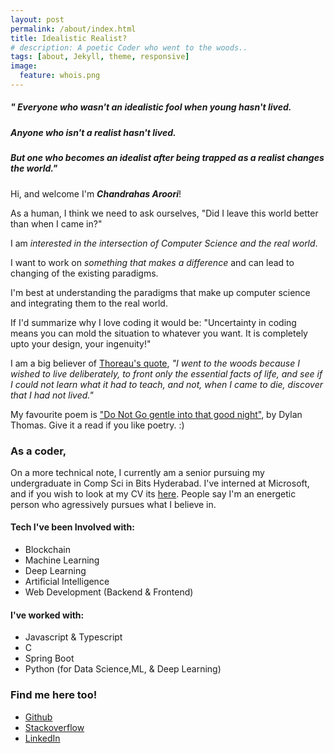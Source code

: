 ```yaml
---
layout: post
permalink: /about/index.html
title: Idealistic Realist?
# description: A poetic Coder who went to the woods..
tags: [about, Jekyll, theme, responsive]
image:
  feature: whois.png
---
```


##### " Everyone who wasn't an idealistic fool when young hasn't lived.
##### Anyone who isn't a realist hasn't lived.
##### But one who becomes an idealist after being trapped as a realist changes the world."

Hi, and welcome I'm ***Chandrahas Aroori***!

As a human, I think we need to ask ourselves, "Did I leave this world better than when I came in?"

I am *interested in the intersection of Computer Science and the real world*.

I want to work on *something that makes a difference* and can lead to changing of the existing paradigms.

I'm best at understanding the paradigms that make up computer science and integrating them to the real world.

If I'd summarize why I love coding it would be: "Uncertainty in coding means you can mold the situation to whatever you want. It is completely upto your design, your ingenuity!"

I am a big believer of [Thoreau's quote](https://www.goodreads.com/quotes/2690-i-went-to-the-woods-because-i-wished-to-live), *"I went to the woods because I wished to live deliberately, to front only the essential facts of life, and see if I could not learn what it had to teach, and not, when I came to die, discover that I had not lived."*

My favourite poem is ["Do Not Go gentle into that good night"](https://poets.org/poem/do-not-go-gentle-good-night), by Dylan Thomas. Give it a read if you like poetry. :)

### As a coder,

On a more technical note, I currently am a senior pursuing my undergraduate in Comp Sci in Bits Hyderabad. I've interned at Microsoft, and if you wish to look at my CV its [here](https://exorust.github.io/resume.html). People say I'm an energetic person who agressively pursues what I believe in.

#### Tech I've been Involved with:
- Blockchain
- Machine Learning
- Deep Learning
- Artificial Intelligence
- Web Development (Backend & Frontend)

#### I've worked with:
- Javascript & Typescript
- C
- Spring Boot
- Python (for Data Science,ML, & Deep Learning)

### Find me here too!

- [Github](https://github.com/Exorust)
- [Stackoverflow](https://stackoverflow.com/users/7086962/chandrahas-aroori)
- [LinkedIn](https://www.linkedin.com/in/chandrahas-aroori-409b44148/)
